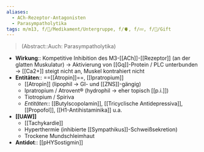 ```yaml
---
aliases:
  - ACh-Rezeptor-Antagonisten
  - Parasympatholytika
tags: m/m13, f/💊/Medikament/Untergruppe, f/🫀, f/💤, f/🍄/Gift
---
```

> (Abstract::Auch: Parasympatholytika)
- **Wirkung**:: Kompetitive Inhibition des M3-[[ACh]]-[[Rezeptor]] (an der glatten Muskulatur) → Aktivierung von [[Gq]]-Protein / PLC unterbunden → [[Ca2+]] steigt nicht an, Muskel kontrahiert nicht
- **Entitäten**:: ==[[Atropin]]==, [[Ipratropium]]
	- [[Atropin]] (lipophil → GI- und [[ZNS]]-gängig)
	- Ipratropium / Atrovent® (hydrophil → eher topisch [[p.i.]])
	- Tiotropium / Spiriva
	- *Entitäten*:: [[Butylscopolamin]], [[Tricyclische Antidepressiva]], [[Propofol]], [[H1-Antihistaminika]] u.a.
- **[[UAW]]**
	- [[Tachykardie]]
	- Hyperthermie (inhibierte [[Sympathikus]]-Schweißsekretion)
	- Trockene Mundschleimhaut
- **Antidot**:: [[pHYSostigmin]]